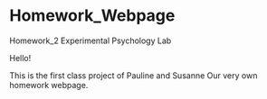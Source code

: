 # Homework_Webpage
Homework_2 Experimental Psychology Lab

Hello!

This is the first class project of Pauline and Susanne
Our very own homework webpage.
